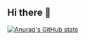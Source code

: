 ## Hi there 👋

[![Anurag's GitHub stats](https://github-readme-stats.vercel.app/api?username=zbt78)](https://github.com/anuraghazra/github-readme-stats)


<!--
**zbt78/zbt78** is a ✨ _special_ ✨ repository because its `README.md` (this file) appears on your GitHub profile.

Here are some ideas to get you started:

- 🔭 I’m currently working on ...
- 🌱 I’m currently learning ...
- 👯 I’m looking to collaborate on ...
- 🤔 I’m looking for help with ...
- 💬 Ask me about ...
- 📫 How to reach me: ...
- 😄 Pronouns: ...
- ⚡ Fun fact: ...
-->
